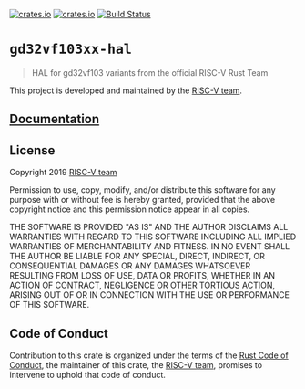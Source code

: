 [![crates.io](https://img.shields.io/crates/d/gd32vf103xx-hal.svg)](https://crates.io/crates/gd32vf103xx-hal)
[![crates.io](https://img.shields.io/crates/v/gd32vf103xx-hal.svg)](https://crates.io/crates/gd32vf103xx-hal)
[![Build Status](https://travis-ci.org/riscv-rust/gd32vf103xx-hal.svg?branch=master)](https://travis-ci.org/riscv-rust/gd32vf103xx-hal)

# `gd32vf103xx-hal`

> HAL for gd32vf103 variants from the official RISC-V Rust Team

This project is developed and maintained by the [RISC-V team][team].

## [Documentation](https://docs.rs/crate/gd32vf103-pac)

## License

Copyright 2019 [RISC-V team][team]

Permission to use, copy, modify, and/or distribute this software for any purpose
with or without fee is hereby granted, provided that the above copyright notice
and this permission notice appear in all copies.

THE SOFTWARE IS PROVIDED "AS IS" AND THE AUTHOR DISCLAIMS ALL WARRANTIES WITH
REGARD TO THIS SOFTWARE INCLUDING ALL IMPLIED WARRANTIES OF MERCHANTABILITY AND
FITNESS. IN NO EVENT SHALL THE AUTHOR BE LIABLE FOR ANY SPECIAL, DIRECT,
INDIRECT, OR CONSEQUENTIAL DAMAGES OR ANY DAMAGES WHATSOEVER RESULTING FROM LOSS
OF USE, DATA OR PROFITS, WHETHER IN AN ACTION OF CONTRACT, NEGLIGENCE OR OTHER
TORTIOUS ACTION, ARISING OUT OF OR IN CONNECTION WITH THE USE OR PERFORMANCE OF
THIS SOFTWARE.

## Code of Conduct

Contribution to this crate is organized under the terms of the [Rust Code of
Conduct][CoC], the maintainer of this crate, the [RISC-V team][team], promises
to intervene to uphold that code of conduct.

[CoC]: CODE_OF_CONDUCT.md
[team]: https://github.com/rust-embedded/wg#the-risc-v-team

